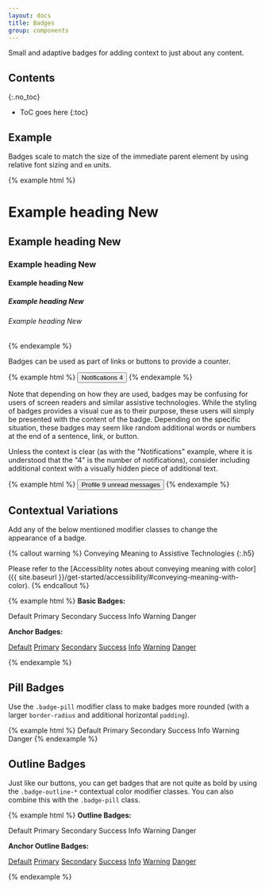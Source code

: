 ```yaml
---
layout: docs
title: Badges
group: components
---
```


Small and adaptive badges for adding context to just about any content.

## Contents
{:.no_toc}

* ToC goes here
{:toc}

## Example

Badges scale to match the size of the immediate parent element by using relative font sizing and `em` units.

{% example html %}
<h1>Example heading <span class="badge">New</span></h1>
<h2>Example heading <span class="badge">New</span></h2>
<h3>Example heading <span class="badge">New</span></h3>
<h4>Example heading <span class="badge">New</span></h4>
<h5>Example heading <span class="badge">New</span></h5>
<h6>Example heading <span class="badge">New</span></h6>
{% endexample %}

Badges can be used as part of links or buttons to provide a counter.

{% example html %}
<button type="button" class="btn btn-primary">
    Notifications <span class="badge">4</span>
</button>
{% endexample %}

Note that depending on how they are used, badges may be confusing for users of screen readers and similar assistive technologies. While the styling of badges provides a visual cue as to their purpose, these users will simply be presented with the content of the badge. Depending on the specific situation, these badges may seem like random additional words or numbers at the end of a sentence, link, or button.

Unless the context is clear (as with the "Notifications" example, where it is understood that the "4" is the number of notifications), consider including additional context with a visually hidden piece of additional text.

{% example html %}
<button type="button" class="btn btn-primary">
    Profile <span class="badge badge-danger">9</span>
    <span class="sr-only">unread messages</span>
</button>
{% endexample %}

## Contextual Variations

Add any of the below mentioned modifier classes to change the appearance of a badge.

{% callout warning %}
Conveying Meaning to Assistive Technologies
{:.h5}

Please refer to the [Accessiblity notes about conveying meaning with color]({{ site.baseurl }}/get-started/accessibility/#conveying-meaning-with-color).
{% endcallout %}

{% example html %}
<strong>Basic Badges:</strong>
<p>
<span class="badge">Default</span>
<span class="badge badge-primary">Primary</span>
<span class="badge badge-secondary">Secondary</span>
<span class="badge badge-success">Success</span>
<span class="badge badge-info">Info</span>
<span class="badge badge-warning">Warning</span>
<span class="badge badge-danger">Danger</span>
</p>

<strong>Anchor Badges:</strong>
<p>
<a href="#" class="badge">Default</a>
<a href="#" class="badge badge-primary">Primary</a>
<a href="#" class="badge badge-secondary">Secondary</a>
<a href="#" class="badge badge-success">Success</a>
<a href="#" class="badge badge-info">Info</a>
<a href="#" class="badge badge-warning">Warning</a>
<a href="#" class="badge badge-danger">Danger</a>
</p>

{% endexample %}

## Pill Badges

Use the `.badge-pill` modifier class to make badges more rounded (with a larger `border-radius` and additional horizontal `padding`).

{% example html %}
<span class="badge badge-pill">Default</span>
<span class="badge badge-pill badge-primary">Primary</span>
<span class="badge badge-pill badge-secondary">Secondary</span>
<span class="badge badge-pill badge-success">Success</span>
<span class="badge badge-pill badge-info">Info</span>
<span class="badge badge-pill badge-warning">Warning</span>
<span class="badge badge-pill badge-danger">Danger</span>
{% endexample %}

## Outline Badges

Just like our buttons, you can get badges that are not quite as bold by using the `.badge-outline-*` contextual color modifier classes.  You can also combine this with the `.badge-pill` class.

{% example html %}
<strong>Outline Badges:</strong>
<p>
<span class="badge badge-outline">Default</span>
<span class="badge badge-outline-primary">Primary</span>
<span class="badge badge-outline-secondary">Secondary</span>
<span class="badge badge-outline-success">Success</span>
<span class="badge badge-outline-info">Info</span>
<span class="badge badge-outline-warning">Warning</span>
<span class="badge badge-outline-danger">Danger</span>
</p>

<strong>Anchor Outline Badges:</strong>
<p>
<a href="#" class="badge badge-outline">Default</a>
<a href="#" class="badge badge-outline-primary">Primary</a>
<a href="#" class="badge badge-outline-secondary">Secondary</a>
<a href="#" class="badge badge-outline-success">Success</a>
<a href="#" class="badge badge-outline-info">Info</a>
<a href="#" class="badge badge-outline-warning">Warning</a>
<a href="#" class="badge badge-outline-danger">Danger</a>
</p>
{% endexample %}
